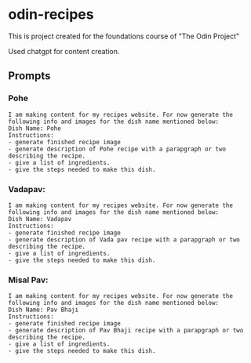 # odin-recipes
This is project created for the foundations course of "The Odin Project"

Used chatgpt for content creation.

## Prompts

### Pohe
```
I am making content for my recipes website. For now generate the following info and images for the dish name mentioned below:
Dish Name: Pohe
Instructions:
- generate finished recipe image
- generate description of Pohe recipe with a parapgraph or two describing the recipe.
- give a list of ingredients.
- give the steps needed to make this dish.
```
### Vadapav:
```
I am making content for my recipes website. For now generate the following info and images for the dish name mentioned below:
Dish Name: Vadapav
Instructions:
- generate finished recipe image
- generate description of Vada pav recipe with a parapgraph or two describing the recipe.
- give a list of ingredients.
- give the steps needed to make this dish.
```
### Misal Pav:
```
I am making content for my recipes website. For now generate the following info and images for the dish name mentioned below:
Dish Name: Pav Bhaji
Instructions:
- generate finished recipe image
- generate description of Pav Bhaji recipe with a parapgraph or two describing the recipe.
- give a list of ingredients.
- give the steps needed to make this dish.
```